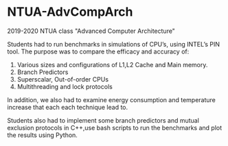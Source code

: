 # NTUA-AdvCompArch
2019-2020 NTUA class "Advanced Computer Architecture"

Students had to run benchmarks in simulations of CPU’s, using INTEL’s PIN
tool. The purpose was to compare the efficacy and accuracy of:
1) Various sizes and configurations of L1,L2 Cache and Main memory.
2) Branch Predictors
3) Superscalar, Out-of-order CPUs
4) Multithreading and lock protocols

In addition, we also had to examine energy consumption and temperature increase that each each technique lead to.

Students also had to implement some branch predictors and mutual exclusion
protocols in C++,use bash scripts to run the benchmarks and plot the results
using Python.
